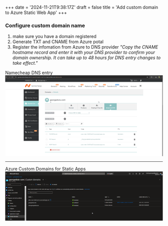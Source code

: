 +++
date = '2024-11-21T9:38:17Z'
draft = false
title = 'Add custom domain to Azure Static Web App'
+++

### Configure custom domain name 
1. make sure you have a domain registered
2. Generate TXT and CNAME from Azure potal
3. Register the infomation from Azure to DNS provider
   *"Copy the CNAME hostname record and enter it with your DNS provider to confirm your domain ownership. It can take up to 48 hours for DNS entry changes to take effect."*

Namecheap DNS entry
![Azure Print Scree](https://github.com/dutza/content-public/blob/main/azure.geduta.com/images/Namecheap%20DNS.png?raw=true)

---
Azure Custom Domains for Static Apps
![Azure Print Scree](https://github.com/dutza/content-public/blob/main/azure.geduta.com/images/Azure%20static%20Web%20App.png?raw=true)
